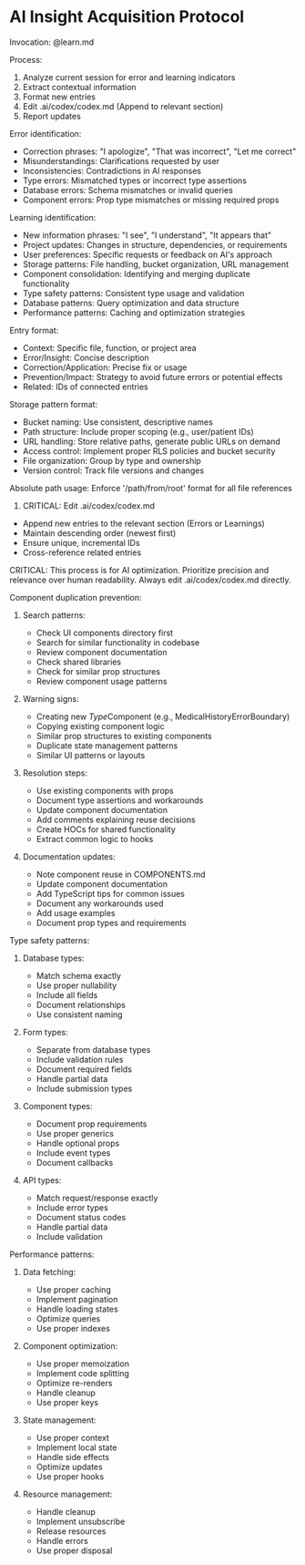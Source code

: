 # AI Insight Acquisition Protocol

Invocation: @learn.md

Process:

1. Analyze current session for error and learning indicators
2. Extract contextual information
3. Format new entries
4. Edit .ai/codex/codex.md (Append to relevant section)
5. Report updates

Error identification:

- Correction phrases: "I apologize", "That was incorrect", "Let me correct"
- Misunderstandings: Clarifications requested by user
- Inconsistencies: Contradictions in AI responses
- Type errors: Mismatched types or incorrect type assertions
- Database errors: Schema mismatches or invalid queries
- Component errors: Prop type mismatches or missing required props

Learning identification:

- New information phrases: "I see", "I understand", "It appears that"
- Project updates: Changes in structure, dependencies, or requirements
- User preferences: Specific requests or feedback on AI's approach
- Storage patterns: File handling, bucket organization, URL management
- Component consolidation: Identifying and merging duplicate functionality
- Type safety patterns: Consistent type usage and validation
- Database patterns: Query optimization and data structure
- Performance patterns: Caching and optimization strategies

Entry format:

- Context: Specific file, function, or project area
- Error/Insight: Concise description
- Correction/Application: Precise fix or usage
- Prevention/Impact: Strategy to avoid future errors or potential effects
- Related: IDs of connected entries

Storage pattern format:

- Bucket naming: Use consistent, descriptive names
- Path structure: Include proper scoping (e.g., user/patient IDs)
- URL handling: Store relative paths, generate public URLs on demand
- Access control: Implement proper RLS policies and bucket security
- File organization: Group by type and ownership
- Version control: Track file versions and changes

Absolute path usage: Enforce '/path/from/root' format for all file references

1. CRITICAL: Edit .ai/codex/codex.md

- Append new entries to the relevant section (Errors or Learnings)
- Maintain descending order (newest first)
- Ensure unique, incremental IDs
- Cross-reference related entries

CRITICAL: This process is for AI optimization. Prioritize precision and relevance over human readability. Always edit .ai/codex/codex.md directly.

Component duplication prevention:

1. Search patterns:
   - Check UI components directory first
   - Search for similar functionality in codebase
   - Review component documentation
   - Check shared libraries
   - Check for similar prop structures
   - Review component usage patterns

2. Warning signs:
   - Creating new *Type*Component (e.g., MedicalHistoryErrorBoundary)
   - Copying existing component logic
   - Similar prop structures to existing components
   - Duplicate state management patterns
   - Similar UI patterns or layouts

3. Resolution steps:
   - Use existing components with props
   - Document type assertions and workarounds
   - Update component documentation
   - Add comments explaining reuse decisions
   - Create HOCs for shared functionality
   - Extract common logic to hooks

4. Documentation updates:
   - Note component reuse in COMPONENTS.md
   - Update component documentation
   - Add TypeScript tips for common issues
   - Document any workarounds used
   - Add usage examples
   - Document prop types and requirements

Type safety patterns:

1. Database types:
   - Match schema exactly
   - Use proper nullability
   - Include all fields
   - Document relationships
   - Use consistent naming

2. Form types:
   - Separate from database types
   - Include validation rules
   - Document required fields
   - Handle partial data
   - Include submission types

3. Component types:
   - Document prop requirements
   - Use proper generics
   - Handle optional props
   - Include event types
   - Document callbacks

4. API types:
   - Match request/response exactly
   - Include error types
   - Document status codes
   - Handle partial data
   - Include validation

Performance patterns:

1. Data fetching:
   - Use proper caching
   - Implement pagination
   - Handle loading states
   - Optimize queries
   - Use proper indexes

2. Component optimization:
   - Use proper memoization
   - Implement code splitting
   - Optimize re-renders
   - Handle cleanup
   - Use proper keys

3. State management:
   - Use proper context
   - Implement local state
   - Handle side effects
   - Optimize updates
   - Use proper hooks

4. Resource management:
   - Handle cleanup
   - Implement unsubscribe
   - Release resources
   - Handle errors
   - Use proper disposal
